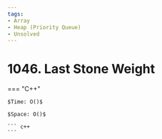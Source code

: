 ```yaml
---
tags:
- Array
- Heap (Priority Queue)
- Unsolved
---
```



# 1046. Last Stone Weight

=== "C++"

    $Time: O()$

    $Space: O()$

    ``` c++
    ```